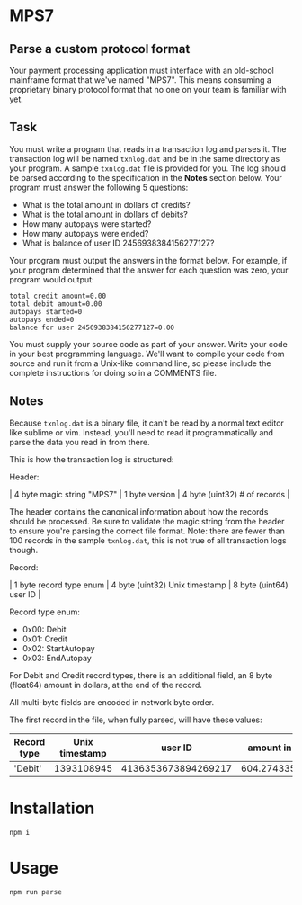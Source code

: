 # MPS7

## Parse a custom protocol format

Your payment processing application must interface with an old-school mainframe format that we've named "MPS7".
This means consuming a proprietary binary protocol format that no one on your team is familiar with yet.

## Task

You must write a program that reads in a transaction log and parses it. The transaction log will be named `txnlog.dat` and be in the same directory as your program. A sample `txnlog.dat` file is provided for you. The log should be parsed according to the specification in the **Notes** section below. Your program must answer the following 5 questions:

-   What is the total amount in dollars of credits?
-   What is the total amount in dollars of debits?
-   How many autopays were started?
-   How many autopays were ended?
-   What is balance of user ID 2456938384156277127?

Your program must output the answers in the format below. For example, if your program determined that the
answer for each question was zero, your program would output:

```
total credit amount=0.00
total debit amount=0.00
autopays started=0
autopays ended=0
balance for user 2456938384156277127=0.00
```

You must supply your source code as part of your answer. Write your code in your
best programming language. We'll want to compile your code from source and run it from a Unix-like command line, so please include the complete instructions for doing so in a COMMENTS file.

## Notes

Because `txnlog.dat` is a binary file, it can't be read by a normal text editor like sublime or vim.
Instead, you'll need to read it programmatically and parse the data you read in from there.

This is how the transaction log is structured:

Header:

| 4 byte magic string "MPS7" | 1 byte version | 4 byte (uint32) # of records |

The header contains the canonical information about how the records should be processed. Be sure to validate the magic string from the header to ensure you're parsing the correct file format.
Note: there are fewer than 100 records in the sample `txnlog.dat`, this is not true of all transaction logs though.

Record:

| 1 byte record type enum | 4 byte (uint32) Unix timestamp | 8 byte (uint64) user ID |

Record type enum:

-   0x00: Debit
-   0x01: Credit
-   0x02: StartAutopay
-   0x03: EndAutopay

For Debit and Credit record types, there is an additional field, an 8 byte
(float64) amount in dollars, at the end of the record.

All multi-byte fields are encoded in network byte order.

The first record in the file, when fully parsed, will have these values:

| Record type | Unix timestamp | user ID             | amount in dollars |
| ----------- | -------------- | ------------------- | ----------------- |
| 'Debit'     | 1393108945     | 4136353673894269217 | 604.274335557087  |


# Installation

```
npm i
```

# Usage

```
npm run parse
```